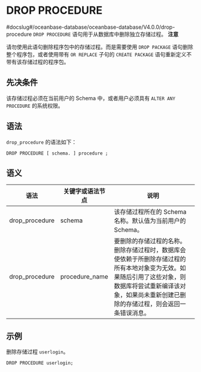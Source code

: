 DROP PROCEDURE 
===================================
#docslug#/oceanbase-database/oceanbase-database/V4.0.0/drop-procedure
`DROP PROCEDURE` 语句用于从数据库中删除独立存储过程。
**注意**



请勿使用此语句删除程序包中的存储过程。而是需要使用 `DROP PACKAGE` 语句删除整个程序包，或者使用带有 `OR REPLACE` 子句的 `CREATE PACKAGE` 语句重新定义不带有该存储过程的程序包。

先决条件 
-------------------------

该存储过程必须在当前用户的 Schema 中，或者用户必须具有 `ALTER ANY PROCEDURE` 的系统权限。

语法 
-----------------------

`drop_procedure` 的语法如下：

```unknow
DROP PROCEDURE [ schema. ] procedure ;
```



语义 
-----------------------



|       语法       |    关键字或语法节点    |                                                           说明                                                            |
|----------------|----------------|-------------------------------------------------------------------------------------------------------------------------|
| drop_procedure | schema         | 该存储过程所在的 Schema 名称。默认值为当前用户的 Schema。                                                                                    |
| drop_procedure | procedure_name | 要删除的存储过程的名称。 删除存储过程时，数据库会使依赖于所删除存储过程的所有本地对象变为无效。如果随后引用了这些对象，则数据库将尝试重新编译该对象，如果尚未重新创建已删除的存储过程，则会返回一条错误消息。 |



示例 
-----------------------

删除存储过程 `userlogin`。

```unknow
DROP PROCEDURE userlogin; 
```


